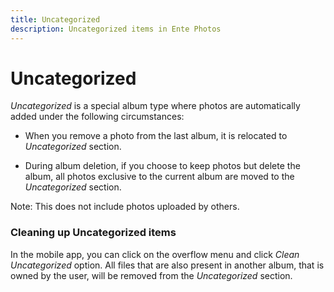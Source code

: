 ```yaml
---
title: Uncategorized
description: Uncategorized items in Ente Photos
---
```


# Uncategorized

_Uncategorized_ is a special album type where photos are automatically added
under the following circumstances:

- When you remove a photo from the last album, it is relocated to
  _Uncategorized_ section.

- During album deletion, if you choose to keep photos but delete the album, all
  photos exclusive to the current album are moved to the _Uncategorized_
  section.

Note: This does not include photos uploaded by others.

### Cleaning up Uncategorized items

In the mobile app, you can click on the overflow menu and click _Clean
Uncategorized_ option. All files that are also present in another album, that is
owned by the user, will be removed from the _Uncategorized_ section.
